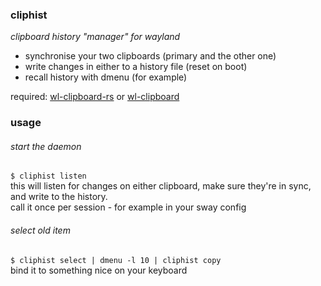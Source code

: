 ### cliphist

*clipboard history "manager" for wayland*

- synchronise your two clipboards (primary and the other one)
- write changes in either to a history file (reset on boot)
- recall history with dmenu (for example)

required: [wl-clipboard-rs](https://github.com/YaLTeR/wl-clipboard-rs) or [wl-clipboard](https://github.com/bugaevc/wl-clipboard)

### usage

###### start the daemon

`$ cliphist listen`  
this will listen for changes on either clipboard, make sure they're in sync, and write to the history.  
call it once per session - for example in your sway config

###### select old item

`$ cliphist select | dmenu -l 10 | cliphist copy`  
bind it to something nice on your keyboard
